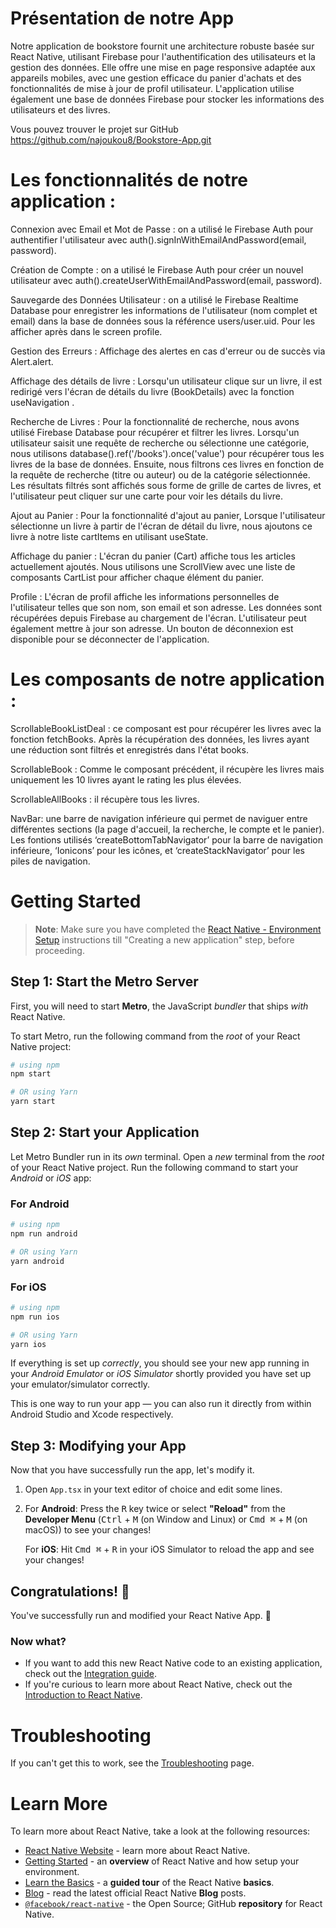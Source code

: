 # Présentation de notre App 

Notre application de bookstore fournit une architecture robuste basée sur React Native, utilisant Firebase pour l'authentification des utilisateurs et la gestion des données. Elle offre une mise en page responsive adaptée aux appareils mobiles, avec une gestion efficace du panier d'achats et des fonctionnalités de mise à jour de profil utilisateur. L'application utilise également une base de données Firebase pour stocker les informations des utilisateurs et des livres.

Vous pouvez trouver le projet sur GitHub 
https://github.com/najoukou8/Bookstore-App.git

# Les fonctionnalités de notre application : 
Connexion avec Email et Mot de Passe : on a utilisé le Firebase Auth pour authentifier l'utilisateur avec auth().signInWithEmailAndPassword(email, password). 

Création de Compte : on a utilisé le Firebase Auth pour créer un nouvel utilisateur avec auth().createUserWithEmailAndPassword(email, password). 

Sauvegarde des Données Utilisateur : on a utilisé le  Firebase Realtime Database pour enregistrer les informations de l'utilisateur (nom complet et email) dans la base de données sous la référence users/user.uid. Pour les afficher après dans le screen profile. 

Gestion des Erreurs : Affichage des alertes en cas d'erreur ou de succès via Alert.alert. 

Affichage des détails de livre : Lorsqu'un utilisateur clique sur un livre, il est redirigé vers l'écran de détails du livre (BookDetails) avec la fonction useNavigation . 

Recherche de Livres : Pour la fonctionnalité de recherche, nous avons utilisé Firebase Database pour récupérer et filtrer les livres. Lorsqu'un utilisateur saisit une requête de recherche ou sélectionne une catégorie, nous utilisons database().ref('/books').once('value') pour récupérer tous les livres de la base de données. Ensuite, nous filtrons ces livres en fonction de la requête de recherche (titre ou auteur) ou de la catégorie sélectionnée. Les résultats filtrés sont affichés sous forme de grille de cartes de livres, et l'utilisateur peut cliquer sur une carte pour voir les détails du livre. 

Ajout au Panier : Pour la fonctionnalité d'ajout au panier, Lorsque l'utilisateur sélectionne un livre à partir de l'écran de détail du livre, nous ajoutons ce livre à notre liste cartItems en utilisant useState. 

Affichage du panier : L'écran du panier (Cart) affiche tous les articles actuellement ajoutés. Nous utilisons une ScrollView avec une liste de composants CartList pour afficher chaque élément du panier. 

Profile : L'écran de profil affiche les informations personnelles de l'utilisateur telles que son nom, son email et son adresse. Les données sont récupérées depuis Firebase au chargement de l'écran. L'utilisateur peut également mettre à jour son adresse. Un bouton de déconnexion est disponible pour se déconnecter de l'application.  

# Les composants de notre application :  

ScrollableBookListDeal : ce composant est pour récupérer les livres avec la fonction fetchBooks. Après la récupération des données, les livres ayant une réduction sont filtrés et enregistrés dans l'état books. 

ScrollableBook : Comme le composant précédent, il récupère les livres mais uniquement les 10 livres ayant le rating les plus élevées.  

ScrollableAllBooks : il récupère tous les livres. 

NavBar: une barre de navigation inférieure qui permet de naviguer entre différentes sections (la page d'accueil, la recherche, le compte et le panier). Les fontions utilisés ‘createBottomTabNavigator’ pour la barre de navigation inférieure, ‘Ionicons’ pour les icônes, et ‘createStackNavigator’ pour les piles de navigation. 

# Getting Started

>**Note**: Make sure you have completed the [React Native - Environment Setup](https://reactnative.dev/docs/environment-setup) instructions till "Creating a new application" step, before proceeding.

## Step 1: Start the Metro Server

First, you will need to start **Metro**, the JavaScript _bundler_ that ships _with_ React Native.

To start Metro, run the following command from the _root_ of your React Native project:

```bash
# using npm
npm start

# OR using Yarn
yarn start
```

## Step 2: Start your Application

Let Metro Bundler run in its _own_ terminal. Open a _new_ terminal from the _root_ of your React Native project. Run the following command to start your _Android_ or _iOS_ app:

### For Android

```bash
# using npm
npm run android

# OR using Yarn
yarn android
```

### For iOS

```bash
# using npm
npm run ios

# OR using Yarn
yarn ios
```

If everything is set up _correctly_, you should see your new app running in your _Android Emulator_ or _iOS Simulator_ shortly provided you have set up your emulator/simulator correctly.

This is one way to run your app — you can also run it directly from within Android Studio and Xcode respectively.

## Step 3: Modifying your App

Now that you have successfully run the app, let's modify it.

1. Open `App.tsx` in your text editor of choice and edit some lines.
2. For **Android**: Press the <kbd>R</kbd> key twice or select **"Reload"** from the **Developer Menu** (<kbd>Ctrl</kbd> + <kbd>M</kbd> (on Window and Linux) or <kbd>Cmd ⌘</kbd> + <kbd>M</kbd> (on macOS)) to see your changes!

   For **iOS**: Hit <kbd>Cmd ⌘</kbd> + <kbd>R</kbd> in your iOS Simulator to reload the app and see your changes!

## Congratulations! :tada:

You've successfully run and modified your React Native App. :partying_face:

### Now what?

- If you want to add this new React Native code to an existing application, check out the [Integration guide](https://reactnative.dev/docs/integration-with-existing-apps).
- If you're curious to learn more about React Native, check out the [Introduction to React Native](https://reactnative.dev/docs/getting-started).

# Troubleshooting

If you can't get this to work, see the [Troubleshooting](https://reactnative.dev/docs/troubleshooting) page.

# Learn More

To learn more about React Native, take a look at the following resources:

- [React Native Website](https://reactnative.dev) - learn more about React Native.
- [Getting Started](https://reactnative.dev/docs/environment-setup) - an **overview** of React Native and how setup your environment.
- [Learn the Basics](https://reactnative.dev/docs/getting-started) - a **guided tour** of the React Native **basics**.
- [Blog](https://reactnative.dev/blog) - read the latest official React Native **Blog** posts.
- [`@facebook/react-native`](https://github.com/facebook/react-native) - the Open Source; GitHub **repository** for React Native.
